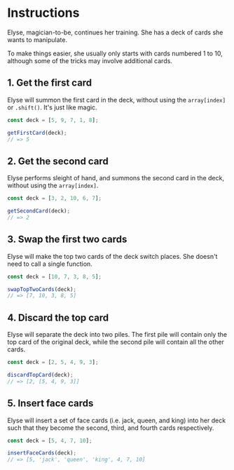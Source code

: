 # Instructions

Elyse, magician-to-be, continues her training. She has a deck of cards she wants to manipulate.

To make things easier, she usually only starts with cards numbered 1 to 10, although some of the tricks may involve additional cards.

## 1. Get the first card

Elyse will summon the first card in the deck, without using the `array[index]` or `.shift()`. It's just like magic.

```javascript
const deck = [5, 9, 7, 1, 8];

getFirstCard(deck);
// => 5
```

## 2. Get the second card

Elyse performs sleight of hand, and summons the second card in the deck, without using the `array[index]`.

```javascript
const deck = [3, 2, 10, 6, 7];

getSecondCard(deck);
// => 2
```

## 3. Swap the first two cards

Elyse will make the top two cards of the deck switch places. She doesn't need to call a single function.

```javascript
const deck = [10, 7, 3, 8, 5];

swapTopTwoCards(deck);
// => [7, 10, 3, 8, 5]
```

## 4. Discard the top card

Elyse will separate the deck into two piles. The first pile will contain only the top card of the original deck, while the second pile will contain all the other cards.

```javascript
const deck = [2, 5, 4, 9, 3];

discardTopCard(deck);
// => [2, [5, 4, 9, 3]]
```

## 5. Insert face cards

Elyse will insert a set of face cards (i.e. jack, queen, and king) into her deck such that they become the second, third, and fourth cards respectively.

```javascript
const deck = [5, 4, 7, 10];

insertFaceCards(deck);
// => [5, 'jack', 'queen', 'king', 4, 7, 10]
```
